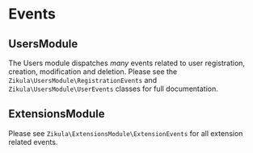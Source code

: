 Events
======

UsersModule
-----------

The Users module dispatches *many* events related to user registration, creation, modification and deletion. Please
see the `Zikula\UsersModule\RegistrationEvents` and `Zikula\UsersModule\UserEvents` classes for full documentation.


ExtensionsModule
----------------

Please see `Zikula\ExtensionsModule\ExtensionEvents` for all extension related events.
